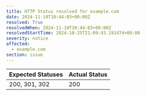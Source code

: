 ```yaml
---
title: HTTP Status resolved for example.com
date: 2024-11-10T10:44:03+00:00Z
resolved: True
resolvedWhen: 2024-11-10T10:44:03+00:00Z
resolvedStartTime: 2024-10-25T21:09:43.191474+00:00
severity: notice
affected:
  - example.com
section: issue
---
```


| Expected Statuses | Actual Status  |
|-------------------|----------------|
| 200, 301, 302 | 200 |
